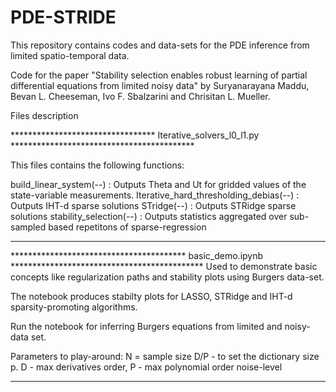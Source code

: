 # PDE-STRIDE
This repository contains codes and data-sets for the PDE inference from limited spatio-temporal data.

Code for the paper "Stability selection enables robust learning of partial differential equations from limited noisy data"
by Suryanarayana Maddu, Bevan L. Cheeseman, Ivo F. Sbalzarini and Chrisitan L. Mueller.

Files description

*********************************  Iterative_solvers_l0_l1.py  ******************************************

This files contains the following functions: 

build_linear_system(--) : Outputs Theta and Ut for gridded values of the state-variable measurements.
Iterative_hard_thresholding_debias(--) : Outputs IHT-d sparse solutions
STridge(--) : Outputs STRidge sparse solutions
stability_selection(--) : Outputs statistics aggregated over sub-sampled based repetitons of sparse-regression

**********************************************************************************************************

****************************************   basic_demo.ipynb   ********************************************
Used to demonstrate basic concepts like regularization paths and stability plots using Burgers data-set.

The notebook produces stabilty plots for LASSO, STRidge and IHT-d sparsity-promoting algorithms.

Run the notebook for inferring Burgers equations from limited and noisy-data set.

Parameters to play-around: N = sample size
                           D/P - to set the dictionary size p. D - max derivatives order, P - max polynomial order 
                           noise-level
***********************************************************************************************************
